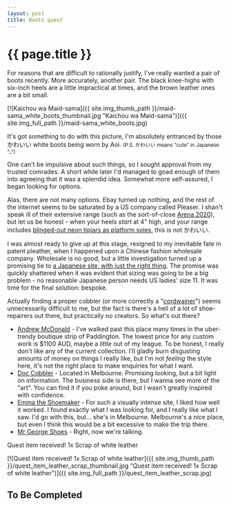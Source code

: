 ```yaml
---
layout: post
title: Boots quest
---
```


# {{ page.title }}

For reasons that are difficult to rationally justify, I've really wanted a pair of boots recently. More accurately, another pair. The black knee-highs with six-inch heels are a little impractical at times, and the brown leather ones are a bit small.

[![Kaichou wa Maid-sama]({{ site.img_thumb_path }}/maid-sama_white_boots_thumbnail.jpg "Kaichou wa Maid-sama")]({{ site.img_full_path }}/maid-sama_white_boots.jpg)

It's got something to do with this picture, I'm absolutely entranced by those <span class="nobr">かわいい</span> white boots being worn by Aoi. <small>(P.S. <span class="nobr">かわいい</span> means "cute" in Japanese ^_^)</small>

One can't be impulsive about such things, so I sought approval from my trusted comrades. A short while later I'd managed to goad enough of them into agreeing that it was a splendid idea. Somewhat more self-assured, I began looking for options.

Alas, there are not many options. Ebay turned up nothing, and the rest of the internet seems to be saturated by a US company called Pleaser. I shan't speak ill of their extensive range (such as the sort-of-close [Arena 2020](http://www.pleaserusa.com/ProductDetail.asp?PROD_CD=ARENA2020%2FW&STYLE_CD=ARENA-2020)), but let us be honest - when your heels *start* at 4" high, and your range includes [blinged-out neon tipjars as platform soles](http://www.pleaserusa.com/ProductDetail.asp?div=1_PLEASER&dpt=50_SPEC&ctg=30_UV&STYLE_CD=TIPJAR-702-5&PROD_CD=TIP702-5%2FC%2FWG), this is not <span class="nobr">かわいい</span>.

I was almost ready to give up at this stage, resigned to my inevitable fate in patent pleather, when I happened upon a Chinese fashion wholesale company. Wholesale is no good, but a little investigation turned up a promising tie to [a Japanese site, with just the right thing](http://www.japan-dress.com/goods-1123520.html). The promise was quickly shattered when it was evident that sizing was going to be a big problem - no reasonable Japanese person needs US ladies' size 11. It was time for the final solution: bespoke.

Actually finding a proper cobbler (or more correctly a "[cordwainer](http://en.wikipedia.org/wiki/Cordwainer)") seems unnecessarily difficult to me, but the fact is there's a hell of a lot of shoe-repairers out there, but practically no creators. So what's out there?

 * [Andrew McDonald](http://www.andrewmcdonald.com.au/madetoorder/theprocess) - I've walked past this place many times in the uber-trendy boutique strip of Paddington. The lowest price for any custom work is $1100 AUD, maybe a *little* out of my league. To be honest, I really don't like any of the current collection. I'll gladly burn disgusting amounts of money on things I really like, but I'm not *feeling* the style here, it's not the right place to make enquiries for what I want.
 * [Doc Cobbler](http://www.doccobbler.com.au/) - Located in Melbourne. Promising looking, but a bit light on information. The business side is there, but I wanna see more of the "art". You can find it if you poke around, but I wasn't greatly inspired with confidence.
 * [Emma the Shoemaker](http://www.emmatheshoemaker.com/) - For such a visually intense site, I liked how well it worked. I found exactly what I was looking for, and I really like what I saw. I'd go with this, but... she's in Melbourne. Melbourne's a nice place, but even I think this would be a bit excessive to make the trip there.
 * [Mr George Shoes](http://www.mrgeorgeshoes.com.au/) - Right, now we're talking.


<p>Quest item received! 1x Scrap of white leather</p>
[![Quest item received! 1x Scrap of white leather]({{ site.img_thumb_path }}/quest_item_leather_scrap_thumbnail.jpg "Quest item received! 1x Scrap of white leather")]({{ site.img_full_path }}/quest_item_leather_scrap.jpg)

## To Be Completed
